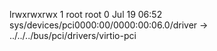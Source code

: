lrwxrwxrwx 1 root root 0 Jul 19 06:52 sys/devices/pci0000:00/0000:00:06.0/driver -> ../../../bus/pci/drivers/virtio-pci

